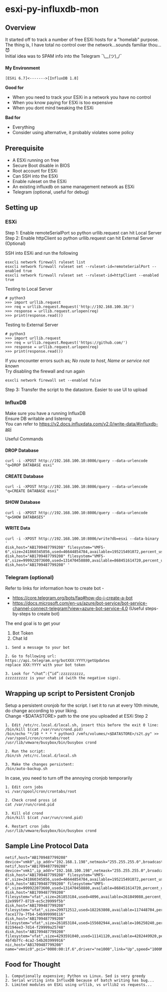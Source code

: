 # esxi-py-influxdb-mon

## Overview
It started off to track a number of free ESXi hosts for a "homelab" purpose.  
The thing is, I have total no control over the network...sounds familiar thou...:smiling_imp:  
Initial idea was to SPAM info into the Telegram ¯\\__(ツ)_/¯

#### My Environment
    [ESXi 6.7]<------->[InfluxDB 1.8]

**Good for**
- When you need to track your ESXi in a network you have no control
- When you know paying for ESXi is too expensive
- When you dont mind tweaking the ESXi 

**Bad for**
- Everything
- Consider using alternative, it probably violates some policy

## Prerequisite

- A ESXi running on free
- Secure Boot disable in BIOS
- Root account for ESXi
- Can SSH into the ESXi
- Enable ruleset on the ESXi
- An existing influxdb on same management network as ESXi 
- Telegram (optional, useful for debug) 

## Setting up

### ESXi
Step 1: Enable remoteSerialPort so python urllib.request can hit Local Server  
Step 2: Enable httpClient so python urllib.request can hit External Server (Optional)

SSH into ESXi and run the following
```
esxcli network firewall ruleset list
esxcli network firewall ruleset set --ruleset-id=remoteSerialPort --enabled true  
esxcli network firewall ruleset set --ruleset-id=httpClient --enabled true
```
Testing to Local Server
```
# python3
>>> import urllib.request
>>> req = urllib.request.Request('http://192.168.100.10/')
>>> response = urllib.request.urlopen(req)
>>> print(response.read())
```
Testing to External Server
```
# python3
>>> import urllib.request
>>> req = urllib.request.Request('https://github.com/')
>>> response = urllib.request.urlopen(req)
>>> print(response.read())
```
If you encounter errors such as; *No route to host*, *Name or service not known*  
Try disabling the firewall and run again
```
esxcli network firewall set --enabled false
```

Step 3: Transfer the script to the datastore. Easier to use UI to upload  

### InfluxDB
Make sure you have a running InfluxDB   
Ensure DB writable and listening    
You can refer to https://v2.docs.influxdata.com/v2.0/write-data/#influxdb-api

Useful Commands
#### DROP Database
```
curl -i -XPOST http://192.168.100.10:8086/query --data-urlencode "q=DROP DATABASE esxi"
```
#### CREATE Database
```
curl -i -XPOST http://192.168.100.10:8086/query --data-urlencode "q=CREATE DATABASE esxi"
```
#### SHOW Database
```
curl -i -XPOST http://192.168.100.10:8086/query --data-urlencode "q=SHOW DATABASES"  
```
#### WRITE Data
```
curl -i -XPOST http://192.168.100.10:8086/write?db=esxi --data-binary '
disk,host="AB1709487799208" filesystem="VMFS-6",size=241860345856,used=46644854784,available=195215491072,percent_used=19,mounted="/vmfs/volumes/datastore1"
disk,host="AB1709487799208" filesystem="VMFS-6",size=999922073600,used=131470458880,available=868451614720,percent_used=13,mounted="/vmfs/volumes/datastore2"
disk,host="AB1709487799208" '
```

### Telegram (optional)
Refer to links for information how to create bot -
- https://core.telegram.org/bots/faq#how-do-i-create-a-bot
- https://docs.microsoft.com/en-us/azure/bot-service/bot-service-channel-connect-telegram?view=azure-bot-service-4.0 (Useful steps-by-steps to create bot)

The end goal is to get your  
1) Bot Token
2) Chat Id

```
1. Send a message to your bot

2. Go to following url: https://api.telegram.org/botXXX:YYYY/getUpdates
replace XXX:YYYY with your bot token

3. Look for “chat”:{“id”:zzzzzzzzzz,
zzzzzzzzzz is your chat id (with the negative sign).
```

## Wrapping up script to Persistent Cronjob

Setup a persistent cronjob for the script. I set it to run at every 10th minute, do change according to your liking.  
Change <$DATASTORE> path to the one you uploaded at ESXi Step 2  
```
1. Edit /etc/rc.local.d/local.sh, insert this before the exit 0 line:
/bin/kill $(cat /var/run/crond.pid)
/bin/echo "*/10 * * * * python3 /vmfs/volumes/<$DATASTORE>/s2t.py" >> /var/spool/cron/crontabs/root
/usr/lib/vmware/busybox/bin/busybox crond

2. Run the script:
/bin/sh /etc/rc.local.d/local.sh

3. Make the changes persistent:
/bin/auto-backup.sh
```
In case, you need to turn off the annoying cronjob temporarily
```
1. Edit corn jobs
vi /var/spool/cron/crontabs/root

2. Check crond pross id
cat /var/run/crond.pid

3. Kill old crond
/bin/kill $(cat /var/run/crond.pid)

4. Restart cron jobs
/usr/lib/vmware/busybox/bin/busybox crond 
```

## Sample Line Protocol Data
```
netif,host="AB1709487799208" device="vmk0",ip_addr="192.168.1.198",netmask="255.255.255.0",broadcast="192.168.1.255",addr_type="DHCP",gateway="192.168.1.1",dhcp_dns="true"
netif,host="AB1709487799208" device="vmk1",ip_addr="192.168.100.198",netmask="255.255.255.0",broadcast="192.168.100.255",addr_type="DHCP",gateway="192.168.100.1",dhcp_dns="false"
disk,host="AB1709487799208" filesystem="VMFS-6",size=241860345856,used=46644854784,available=195215491072,percent_used=19,mounted="/vmfs/volumes/datastore1"
disk,host="AB1709487799208" filesystem="VMFS-6",size=999922073600,used=131470458880,available=868451614720,percent_used=13,mounted="/vmfs/volumes/datastore2"
disk,host="AB1709487799208" filesystem="vfat",size=261853184,used=4096,available=261849088,percent_used=0,mounted="/vmfs/volumes/7999997d-12e999f7-8719-ec5c39999f5b"
disk,host="AB1709487799208" filesystem="vfat",size=299712512,used=182263808,available=117448704,percent_used=61,mounted="/vmfs/volumes/5999993c-face177a-7fb4-54b999990116"
disk,host="AB1709487799208" filesystem="vfat",size=261853184,used=155602944,available=106250240,percent_used=59,mounted="/vmfs/volumes/6999990b-82194ee3-7d14-f29999a25748"
disk,host="AB1709487799208" filesystem="vfat",size=4293591040,used=11141120,available=4282449920,percent_used=0,mounted="/vmfs/volumes/59999943-4bf4b7fc-4ca2-54b203999916"
nic,host="AB1709487799208" name="vmnic0",pci="0000:00:1f.6",driver="ne1000",link="Up",speed="1000Mbps",duplex="Full",mac="aa:ff:ff:ff:ff:16",mtu=1500
```

## Food for Thought
```
1. Computionally expensive; Python vs Linux. Sed is very greedy
2. Serial writing into InfluxDB because of batch writing has bug...
3. Limited modules on ESXi using urllib, vs urllib2 vs requests...
